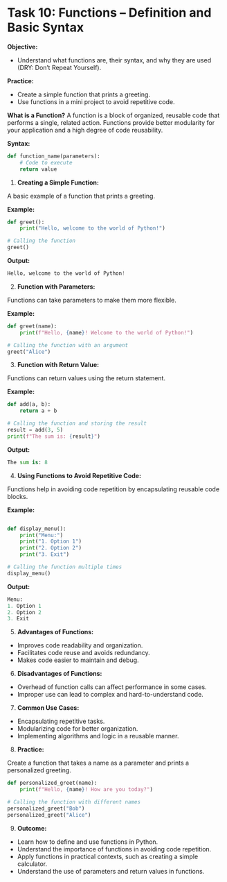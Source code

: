 # Task 10: Functions – Definition and Basic Syntax

**Objective:**
- Understand what functions are, their syntax, and why they are used (DRY: Don’t Repeat Yourself).

**Practice:**
- Create a simple function that prints a greeting.
- Use functions in a mini project to avoid repetitive code.

**What is a Function?**
A function is a block of organized, reusable code that performs a single, related action. Functions provide better modularity for your application and a high degree of code reusability.

**Syntax:**
```python
def function_name(parameters):
    # Code to execute
    return value
```
1. **Creating a Simple Function:**

 A basic example of a function that prints a greeting.

**Example:**
```python
def greet():
    print("Hello, welcome to the world of Python!")

# Calling the function
greet()
```

**Output:**
```python
Hello, welcome to the world of Python!
```
2. **Function with Parameters:** 

Functions can take parameters to make them more flexible.

**Example:**
```python
def greet(name):
    print(f"Hello, {name}! Welcome to the world of Python!")

# Calling the function with an argument
greet("Alice")
```
3. **Function with Return Value:**

 Functions can return values using the return statement.

**Example:**
```python
def add(a, b):
    return a + b

# Calling the function and storing the result
result = add(3, 5)
print(f"The sum is: {result}")
```
**Output:**
```python
The sum is: 8
```
4. **Using Functions to Avoid Repetitive Code:** 

Functions help in avoiding code repetition by encapsulating reusable code blocks.

**Example:**
```python

def display_menu():
    print("Menu:")
    print("1. Option 1")
    print("2. Option 2")
    print("3. Exit")

# Calling the function multiple times
display_menu()
```
**Output:**
```python
Menu:
1. Option 1
2. Option 2
3. Exit
```
5. **Advantages of Functions:**

- Improves code readability and organization.
- Facilitates code reuse and avoids redundancy.
- Makes code easier to maintain and debug.
6. **Disadvantages of Functions:**

- Overhead of function calls can affect performance in some cases.
- Improper use can lead to complex and hard-to-understand code.
7. **Common Use Cases:**

- Encapsulating repetitive tasks.
- Modularizing code for better organization.
- Implementing algorithms and logic in a reusable manner.

8. **Practice:** 

Create a function that takes a name as a parameter and prints a personalized greeting.
```python
def personalized_greet(name):
    print(f"Hello, {name}! How are you today?")

# Calling the function with different names
personalized_greet("Bob")
personalized_greet("Alice")
```

9. **Outcome:**

- Learn how to define and use functions in Python.
- Understand the importance of functions in avoiding code repetition.
- Apply functions in practical contexts, such as creating a simple calculator.
- Understand the use of parameters and return values in functions.
